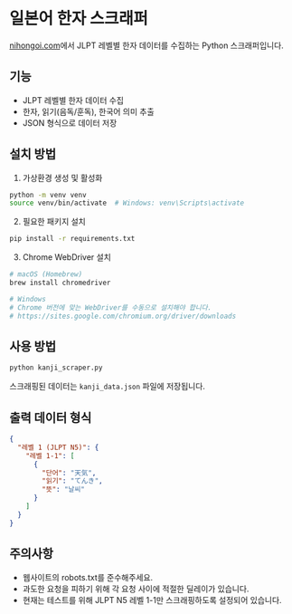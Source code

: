 # 일본어 한자 스크래퍼

[nihongoi.com](https://nihongoi.com)에서 JLPT 레벨별 한자 데이터를 수집하는 Python 스크래퍼입니다.

## 기능
- JLPT 레벨별 한자 데이터 수집
- 한자, 읽기(음독/훈독), 한국어 의미 추출
- JSON 형식으로 데이터 저장

## 설치 방법

1. 가상환경 생성 및 활성화
```bash
python -m venv venv
source venv/bin/activate  # Windows: venv\Scripts\activate
```

2. 필요한 패키지 설치
```bash
pip install -r requirements.txt
```

3. Chrome WebDriver 설치
```bash
# macOS (Homebrew)
brew install chromedriver

# Windows
# Chrome 버전에 맞는 WebDriver를 수동으로 설치해야 합니다.
# https://sites.google.com/chromium.org/driver/downloads
```

## 사용 방법

```bash
python kanji_scraper.py
```

스크래핑된 데이터는 `kanji_data.json` 파일에 저장됩니다.

## 출력 데이터 형식

```json
{
  "레벨 1 (JLPT N5)": {
    "레벨 1-1": [
      {
        "단어": "天気",
        "읽기": "てんき",
        "뜻": "날씨"
      }
    ]
  }
}
```

## 주의사항

- 웹사이트의 robots.txt를 준수해주세요.
- 과도한 요청을 피하기 위해 각 요청 사이에 적절한 딜레이가 있습니다.
- 현재는 테스트를 위해 JLPT N5 레벨 1-1만 스크래핑하도록 설정되어 있습니다. 